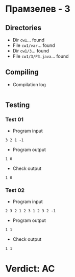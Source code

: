 # Прамзелев - 3
## Directories
- Dir `cw1`... found
- File `cw1/var`... found
- Dir `cw1/3`... found
- File `cw1/3/P3.java`... found
## Compiling
- Compilation log
```

```
## Testing
### Test 01
- Program input
```
3 2 1 -1

```
- Program output
```
1 0

```
- Check output
```
1 0

```
### Test 02
- Program input
```
2 3 2 1 2 3 1 2 3 2 -1

```
- Program output
```
1 1

```
- Check output
```
1 1

```
# Verdict: AC
